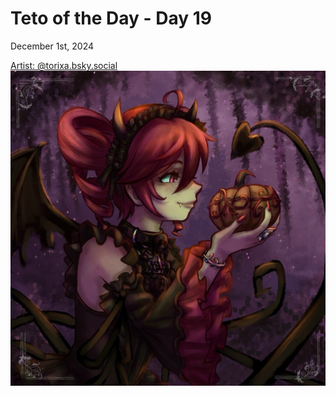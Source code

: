 # Teto of the Day - Day 19
<div class="post-date">December 1st, 2024</div>


[Artist: @torixa.bsky.social](https://bsky.app/profile/torixa.bsky.social/post/3lcasfpr2km2c)
![Kasane Teto Art](/totd/DAY_19.jpg)